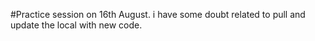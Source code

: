 #Practice session on 16th August.
i have some doubt related to pull and update the local with new code.
